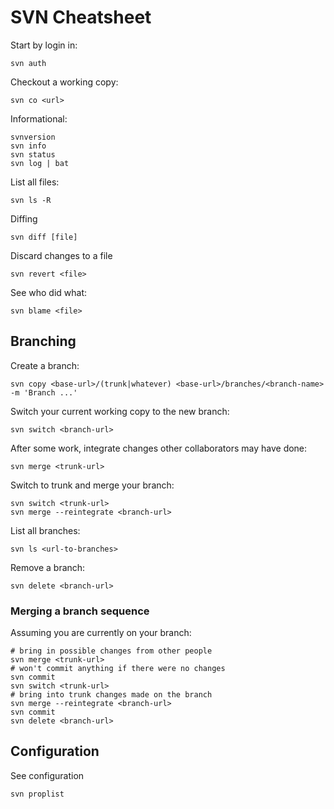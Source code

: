 # SVN Cheatsheet

Start by login in:

```
svn auth
```

Checkout a working copy:

```
svn co <url>
```

Informational:

```
svnversion
svn info
svn status
svn log | bat
```

List all files:

```
svn ls -R
```

Diffing

```
svn diff [file]
```

Discard changes to a file

```
svn revert <file>
```

See who did what:

```
svn blame <file>
```

## Branching

Create a branch:

```
svn copy <base-url>/(trunk|whatever) <base-url>/branches/<branch-name> -m 'Branch ...'
```

Switch your current working copy to the new branch:

```
svn switch <branch-url>
```

After some work, integrate changes other collaborators may have done:

```
svn merge <trunk-url>
```

Switch to trunk and merge your branch:

```
svn switch <trunk-url>
svn merge --reintegrate <branch-url>
```

List all branches:

```
svn ls <url-to-branches>
```

Remove a branch:

```
svn delete <branch-url>
```

### Merging a branch sequence

Assuming you are currently on your branch:

```
# bring in possible changes from other people
svn merge <trunk-url>
# won't commit anything if there were no changes
svn commit
svn switch <trunk-url>
# bring into trunk changes made on the branch
svn merge --reintegrate <branch-url>
svn commit
svn delete <branch-url>

```
## Configuration

See configuration

```
svn proplist
```
